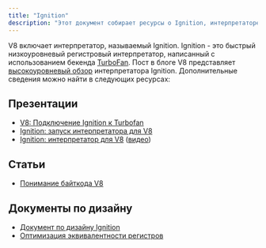 ```yaml
---
title: "Ignition"
description: "Этот документ собирает ресурсы о Ignition, интерпретаторе V8."
---
```

V8 включает интерпретатор, называемый Ignition. Ignition - это быстрый низкоуровневый регистровый интерпретатор, написанный с использованием бекенда [TurboFan](/docs/turbofan). Пост в блоге V8 представляет [высокоуровневый обзор](/blog/ignition-interpreter) интерпретатора Ignition. Дополнительные сведения можно найти в следующих ресурсах:

## Презентации

- [V8: Подключение Ignition к Turbofan](https://docs.google.com/presentation/d/1chhN90uB8yPaIhx_h2M3lPyxPgdPmkADqSNAoXYQiVE/edit)
- [Ignition: запуск интерпретатора для V8](https://docs.google.com/presentation/d/1HgDDXBYqCJNasBKBDf9szap1j4q4wnSHhOYpaNy5mHU/edit#slide=id.g1357e6d1a4_0_58)
- [Ignition: интерпретатор для V8](https://docs.google.com/presentation/d/1OqjVqRhtwlKeKfvMdX6HaCIu9wpZsrzqpIVIwQSuiXQ/edit) ([видео](https://youtu.be/r5OWCtuKiAk))

## Статьи

- [Понимание байткода V8](https://medium.com/dailyjs/understanding-v8s-bytecode-317d46c94775)

## Документы по дизайну

- [Документ по дизайну Ignition](https://docs.google.com/document/d/11T2CRex9hXxoJwbYqVQ32yIPMh0uouUZLdyrtmMoL44/edit?ts=56f27d9d#heading=h.6jz9dj3bnr8t)
- [Оптимизация эквивалентности регистров](https://docs.google.com/document/d/1wW_VkkIwhAAgAxLYM0wvoTEkq8XykibDIikGpWH7l1I/edit?ts=570d7131#heading=h.6jz9dj3bnr8t)
